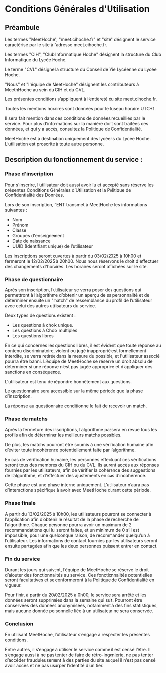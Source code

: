 # Conditions Générales d'Utilisation

## Préambule
Les termes "MeetHoche", "meet.cihoche.fr" et "site" désignent le service caractérisé par le site à l’adresse meet.cihoche.fr.

Les termes "CIH", "Club Informatique Hoche" désignent la structure du Club Informatique du Lycée Hoche.

Le terme "CVL" désigne la structure du Conseil de Vie Lycéenne du Lycée Hoche.

"Nous" et "l'équipe de MeetHoche" désignent les contributeurs à MeethHoche au sein du CIH et du CVL.

Les présentes conditions s’appliquent à l’entièreté du site meet.cihoche.fr.

Toutes les mentions horaires sont données pour le fuseau horaire UTC+1.

Il sera fait mention dans ces conditions de données recueillies par le service. Pour plus d’informations sur la manière dont sont traitées ces données, et qui y a accès, consultez la Politique de Confidentialité.

MeetHoche est à destination uniquement des lycéens du Lycée Hoche. L’utilisation est proscrite à toute autre personne.

## Description du fonctionnement du service :
### Phase d’inscription

Pour s'inscrire, l’utilisateur doit aussi avoir lu et accepté sans réserve les présentes Conditions Générales d’Utilisation et la Politique de Confidentialité des Données.

Lors de son inscription, l’ENT transmet à MeetHoche les informations suivantes :
- Nom
- Prénom
- Classe
- Groupes d'enseignement
- Date de naissance
- UUID (Identifiant unique) de l’utilisateur

Les inscriptions seront ouvertes à partir du 03/02/2025 à 10h00 et fermeront le 12/02/2025 à 20h00. Nous nous réservons le droit d'effectuer des changements d'horaires. Les horaires seront affichées sur le site.

### Phase de questionnaire

Après son inscription, l’utilisateur se verra poser des questions qui permettront à l’algorithme d’obtenir un aperçu de sa personnalité et de déterminer ensuite un "match" de ressemblance du profil de l’utilisateur avec celui des autres utilisateurs du service.

Deux types de questions existent :
- Les questions à choix unique.
- Les questions à Choix multiples
- Les questions libres

En ce qui concernes les questions libres, il est évident que toute réponse au contenu discriminatoire, violent ou jugé inapproprié est formellement interdite, se verra retirée dans la mesure du possible, et l'utilisateur associé pourra être banni. L’équipe de MeetHoche se réserve un droit absolu de déterminer si une réponse n’est pas jugée appropriée et d’appliquer des sanctions en conséquence.

L'utilisateur est tenu de répondre honnêtement aux questions.

Le questionnaire sera accessible sur la même période que la phase d’inscription.

La réponse au questionnaire conditionne le fait de recevoir un match.

### Phase de matchs

Après la fermeture des inscriptions, l’algorithme passera en revue tous les profils afin de déterminer les meilleurs matchs possibles.

De plus, les matchs pourront être soumis à une vérification humaine afin d’éviter toute incohérence potentiellement faite par l’algorithme.

En cas de vérification humaine, les personnes effectuant ces vérifications seront tous des membres du CIH ou du CVL. Ils auront accès aux réponses fournies par les utilisateurs, afin de vérifier la cohérence des suggestions de l’algorithme, et d’effectuer des ajustements en cas d’incohérence.

Cette phase est une phase interne uniquement. L’utilisateur n’aura pas d’interactions spécifique à avoir avec MeetHoche durant cette période. 

### Phase finale

A partir du 13/02/2025 à 10h00, les utilisateurs pourront se connecter à l’application afin d’obtenir le résultat de la phase de recherche de l’algorithme. Chaque personne pourra avoir un maximum de 2 recommandations qui lui seront faites, et un minimum de 0 s’il est impossible, pour une quelconque raison, de recommander quelqu’un à l’utilisateur. Les informations de contact fournies par les utilisateurs seront ensuite partagées afin que les deux personnes puissent entrer en contact.

### Fin du service

Durant les jours qui suivent, l’équipe de MeetHoche se réserve le droit d’ajouter des fonctionnalités au service. Ces fonctionnalités potentielles seront facultatives et se conformeront à la Politique de Confidentialité en vigueur.

Pour finir, à partir du 20/02/2025 à 0h00, le service sera arrêté et les données seront supprimées dans la semaine qui suit. Pourront être conservées des données anonymisées, notamment à des fins statistiques, mais aucune donnée personnelle liée à un utilisateur ne sera conservée.

### Conclusion

En utilisant MeetHoche, l’utilisateur s’engage à respecter les présentes conditions.

Entre autres, il s’engage à utiliser le service comme il est censé l’être. Il s’engage aussi à ne pas tenter de faire de rétro-ingénierie, ne pas tenter d’accéder frauduleusement à des parties du site auquel il n’est pas censé avoir accès et ne pas usurper l’identité d’un tier.
